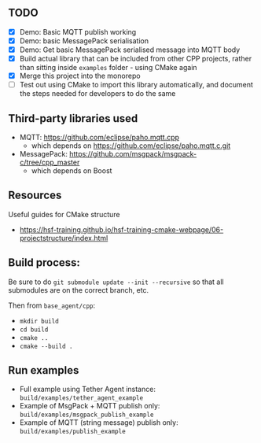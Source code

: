 ## TODO

- [x] Demo: Basic MQTT publish working
- [x] Demo: basic MessagePack serialisation
- [x] Demo: Get basic MessagePack serialised message into MQTT body
- [x] Build actual library that can be included from other CPP projects, rather than sitting inside `examples` folder - using CMake again
- [x] Merge this project into the monorepo
- [ ] Test out using CMake to import this library automatically, and document the steps needed for developers to do the same

## Third-party libraries used

- MQTT: https://github.com/eclipse/paho.mqtt.cpp
  - which depends on https://github.com/eclipse/paho.mqtt.c.git
- MessagePack: https://github.com/msgpack/msgpack-c/tree/cpp_master
  - which depends on Boost

## Resources

Useful guides for CMake structure

- https://hsf-training.github.io/hsf-training-cmake-webpage/06-projectstructure/index.html

## Build process:

Be sure to do
`git submodule update --init --recursive` so that all submodules are on the correct branch, etc.

Then from `base_agent/cpp`:

- `mkdir build`
- `cd build`
- `cmake ..`
- `cmake --build .`

## Run examples

- Full example using Tether Agent instance: `build/examples/tether_agent_example`
- Example of MsgPack + MQTT publish only: `build/examples/msgpack_publish_example`
- Example of MQTT (string message) publish only: `build/examples/publish_example`
